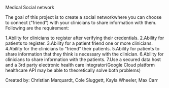 
Medical Social network

The goal of this project is to create a social networkwhere you can choose to connect ("friend") with your clinicians to share information with them. Following are the requirement:

1.Ability for clinicians to register after verifying their credentials.
2.Ability for patients to register.
3.Ability for a patient friend one or more clinicians.
4.Ability for the clinicians to “friend” their patients.
5.Ability for patients to share information that they think is necessary with the clinician.
6.Ability for clinicians to share information with the patients.
7.Use a secured data host and a 3rd party electronic health care integrator(Google Cloud platform healthcare API may be able to theoretically solve both problems)


Created by: Christian Marquardt, Cole Sluggett, Kayla Wheeler, Max Carr
